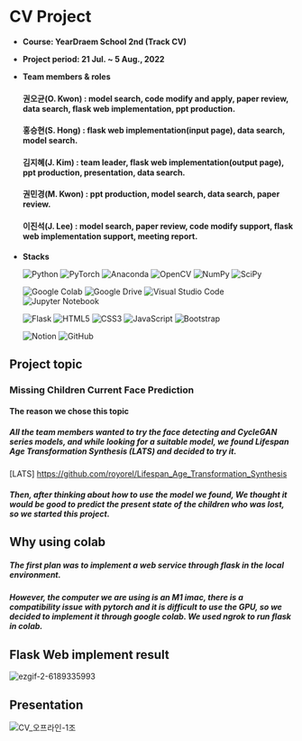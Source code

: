 # CV Project

- <b>Course: YearDraem School 2nd (Track CV)</b>
- <b>Project period: 21 Jul. ~ 5 Aug., 2022</b>       
- <b>Team members & roles</b>
  #### 권오균(O. Kwon) : model search, code modify and apply, paper review, data search, flask web implementation, ppt production.  
  #### 홍승현(S. Hong) : flask web implementation(input page), data search, model search.  
  #### 김지혜(J. Kim)  : team leader, flask web implementation(output page), ppt production, presentation, data search.  
  #### 권민경(M. Kwon) : ppt production, model search, data search, paper review.  
  #### 이진석(J. Lee)  : model search, paper review, code modify support, flask web implementation support, meeting report.  
- <b>Stacks</b>

  ![Python](https://img.shields.io/badge/python-3670A0?style=for-the-badge&logo=python&logoColor=ffdd54)
  ![PyTorch](https://img.shields.io/badge/PyTorch-%23EE4C2C.svg?style=for-the-badge&logo=PyTorch&logoColor=white)
  ![Anaconda](https://img.shields.io/badge/Anaconda-%2344A833.svg?style=for-the-badge&logo=anaconda&logoColor=white)
  ![OpenCV](https://img.shields.io/badge/opencv-%23white.svg?style=for-the-badge&logo=opencv&logoColor=white)
  ![NumPy](https://img.shields.io/badge/numpy-%23013243.svg?style=for-the-badge&logo=numpy&logoColor=white)
  ![SciPy](https://img.shields.io/badge/SciPy-%230C55A5.svg?style=for-the-badge&logo=scipy&logoColor=%white) 


  ![Google Colab](https://img.shields.io/badge/Google%20Colab-F9AB00?style=for-the-badge&logo=googlecolab&logoColor=white)
  ![Google Drive](https://img.shields.io/badge/Google%20Drive-4285F4?style=for-the-badge&logo=googledrive&logoColor=white)
  ![Visual Studio Code](https://img.shields.io/badge/Visual%20Studio%20Code-0078d7.svg?style=for-the-badge&logo=visual-studio-code&logoColor=white)
  ![Jupyter Notebook](https://img.shields.io/badge/jupyter-%23FA0F00.svg?style=for-the-badge&logo=jupyter&logoColor=white)

  ![Flask](https://img.shields.io/badge/flask-%23000.svg?style=for-the-badge&logo=flask&logoColor=white)
  ![HTML5](https://img.shields.io/badge/html5-%23E34F26.svg?style=for-the-badge&logo=html5&logoColor=white)
  ![CSS3](https://img.shields.io/badge/css3-%231572B6.svg?style=for-the-badge&logo=css3&logoColor=white)
  ![JavaScript](https://img.shields.io/badge/javascript-%23323330.svg?style=for-the-badge&logo=javascript&logoColor=%23F7DF1E)
  ![Bootstrap](https://img.shields.io/badge/bootstrap-%23563D7C.svg?style=for-the-badge&logo=bootstrap&logoColor=white)

  ![Notion](https://img.shields.io/badge/Notion-%23000000.svg?style=for-the-badge&logo=notion&logoColor=white)
  ![GitHub](https://img.shields.io/badge/github-%23121011.svg?style=for-the-badge&logo=github&logoColor=white)

  
## Project topic
### Missing Children Current Face Prediction

#### The reason we chose this topic

##### All the team members wanted to try the face detecting and CycleGAN series models, and while looking for a suitable model, we found Lifespan Age Transformation Synthesis (LATS) and decided to try it.
[LATS] https://github.com/royorel/Lifespan_Age_Transformation_Synthesis
##### Then, after thinking about how to use the model we found, We thought it would be good to predict the present state of the children who was lost, so we started this project.

## Why using colab
##### The first plan was to implement a web service through flask in the local environment.
##### However, the computer we are using is an M1 imac, there is a compatibility issue with pytorch and it is difficult to use the GPU, so we decided to implement it through google colab. We used ngrok to run flask in colab.

## Flask Web implement result

![ezgif-2-6189335993](https://user-images.githubusercontent.com/87400909/182803440-dc213fd9-9594-4487-a8b0-78ebb8a61899.gif)

## Presentation

![CV_오프라인-1조](https://user-images.githubusercontent.com/87400909/182988156-8bcfc09a-a6e7-4618-a7dc-144d6f3000f6.gif)

